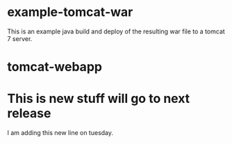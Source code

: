 # example-tomcat-war

This is an example java build and deploy of the resulting
war file to a tomcat 7 server.

# tomcat-webapp
# This is new stuff will go to next release
I am adding this new line on tuesday.
